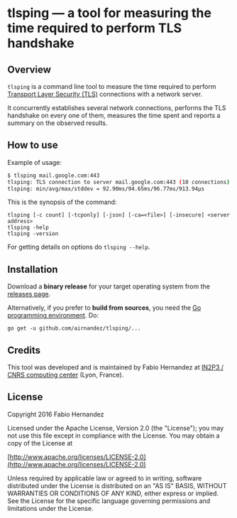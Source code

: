 # tlsping — a tool for measuring the time required to perform TLS handshake

## Overview
`tlsping` is a command line tool to measure the time required to perform [Transport Layer Security (TLS)](https://en.wikipedia.org/wiki/Transport_Layer_Security) connections with a network server.

It concurrently establishes several network connections, performs the TLS handshake on every one of them, measures the time spent and reports a summary on the observed results.

## How to use
Example of usage:

```bash
$ tlsping mail.google.com:443
tlsping: TLS connection to server mail.google.com:443 (10 connections)
tlsping: min/avg/max/stddev = 92.90ms/94.65ms/96.77ms/913.94µs
```

This is the synopsis of the command:

```
tlsping [-c count] [-tcponly] [-json] [-ca=<file>] [-insecure] <server address>
tlsping -help
tlsping -version
```

For getting details on options do `tlsping --help`.

## Installation
Download a **binary release** for your target operating system from the [releases page](https://github.com/airnandez/tlsping/releases).

Alternatively, if you prefer to **build from sources**, you need the [Go programming environment](https://golang.org). Do:

```
go get -u github.com/airnandez/tlsping/...
```

## Credits

This tool was developed and is maintained by Fabio Hernandez at [IN2P3 / CNRS computing center](http://cc.in2p3.fr) (Lyon, France).

## License
Copyright 2016 Fabio Hernandez

Licensed under the Apache License, Version 2.0 (the "License");
you may not use this file except in compliance with the License.
You may obtain a copy of the License at

[http://www.apache.org/licenses/LICENSE-2.0](http://www.apache.org/licenses/LICENSE-2.0)

Unless required by applicable law or agreed to in writing, software
distributed under the License is distributed on an "AS IS" BASIS,
WITHOUT WARRANTIES OR CONDITIONS OF ANY KIND, either express or implied.
See the License for the specific language governing permissions and
limitations under the License.
